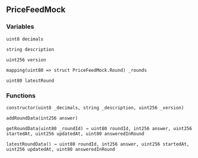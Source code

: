 ## PriceFeedMock





### Variables
```solidity
uint8 decimals
```

```solidity
string description
```

```solidity
uint256 version
```

```solidity
mapping(uint80 => struct PriceFeedMock.Round) _rounds
```

```solidity
uint80 latestRound
```


### Functions
```solidity
constructor(uint8 _decimals, string _description, uint256 _version)
```





```solidity
addRoundData(int256 answer)
```





```solidity
getRoundData(uint80 _roundId) → uint80 roundId, int256 answer, uint256 startedAt, uint256 updatedAt, uint80 answeredInRound
```





```solidity
latestRoundData() → uint80 roundId, int256 answer, uint256 startedAt, uint256 updatedAt, uint80 answeredInRound
```





